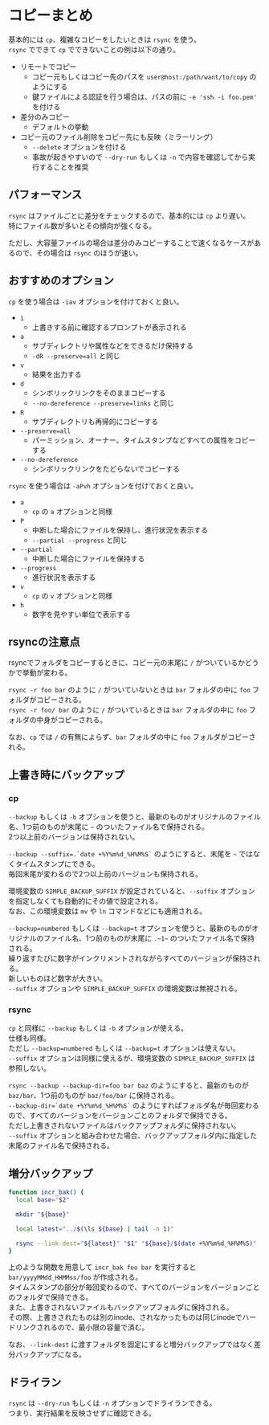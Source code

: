 # コピーまとめ

基本的には `cp`、複雑なコピーをしたいときは `rsync` を使う。  
`rsync` でできて `cp` でできないことの例は以下の通り。  

- リモートでコピー
    - コピー元もしくはコピー先のパスを `user@host:/path/want/to/copy` のようにする
    - 鍵ファイルによる認証を行う場合は、パスの前に `-e 'ssh -i foo.pem'` を付ける
- 差分のみコピー
    - デフォルトの挙動
- コピー元のファイル削除をコピー先にも反映（ミラーリング）
    - `--delete` オプションを付ける
    - 事故が起きやすいので `--dry-run` もしくは `-n` で内容を確認してから実行することを推奨


## パフォーマンス

`rsync` はファイルごとに差分をチェックするので、基本的には `cp` より遅い。  
特にファイル数が多いとその傾向が強くなる。

ただし、大容量ファイルの場合は差分のみコピーすることで速くなるケースがあるので、その場合は `rsync` のほうが速い。


## おすすめのオプション

`cp` を使う場合は `-iav` オプションを付けておくと良い。

- `i`
    - 上書きする前に確認するプロンプトが表示される
- `a`
    - サブディレクトリや属性などをできるだけ保持する
    - `-dR --preserve=all` と同じ
- `v`
    - 結果を出力する
- `d`
    - シンボリックリンクをそのままコピーする
    - `--no-dereference --preserve=links` と同じ
- `R`
    - サブディレクトリも再帰的にコピーする
- `--preserve=all`
    - パーミッション、オーナー、タイムスタンプなどすべての属性をコピーする
- `--no-dereference`
    - シンボリックリンクをたどらないでコピーする

`rsync` を使う場合は `-aPvh` オプションを付けておくと良い。

- `a`
    - `cp` の `a` オプションと同様
- `P`
    - 中断した場合にファイルを保持し、進行状況を表示する
    - `--partial --progress` と同じ
- `--partial`
    - 中断した場合にファイルを保持する
- `--progress`
    - 進行状況を表示する
- `v`
    - `cp` の `v` オプションと同様
- `h`
    - 数字を見やすい単位で表示する


## rsyncの注意点

rsyncでフォルダをコピーするときに、コピー元の末尾に `/` がついているかどうかで挙動が変わる。

`rsync -r foo bar` のように `/` がついていないときは `bar` フォルダの中に `foo` フォルダがコピーされる。  
`rsync -r foo/ bar` のように `/` がついているときは `bar` フォルダの中に `foo` フォルダの中身がコピーされる。

なお、`cp` では `/` の有無によらず、`bar` フォルダの中に `foo` フォルダがコピーされる。


## 上書き時にバックアップ

### cp

`--backup` もしくは `-b` オプションを使うと、最新のものがオリジナルのファイル名、1つ前のものが末尾に `~` のついたファイル名で保持される。  
2つ以上前のバージョンは保持されない。

`` --backup --suffix=.`date +%Y%m%d_%H%M%S` `` のようにすると、末尾を `~` ではなくタイムスタンプにできる。  
毎回末尾が変わるので2つ以上前のバージョンも保持される。

環境変数の `SIMPLE_BACKUP_SUFFIX` が設定されていると、`--suffix` オプションを指定しなくても自動的にその値で設定される。  
なお、この環境変数は `mv` や `ln` コマンドなどにも適用される。

`--backup=numbered` もしくは `--backup=t` オプションを使うと、最新のものがオリジナルのファイル名、1つ前のものが末尾に `.~1~` のついたファイル名で保持される。  
繰り返すたびに数字がインクリメントされながらすべてのバージョンが保持される。  
新しいものほど数字が大きい。  
`--suffix` オプションや `SIMPLE_BACKUP_SUFFIX` の環境変数は無視される。


### rsync

`cp` と同様に `--backup` もしくは `-b` オプションが使える。  
仕様も同様。  
ただし `--backup=numbered` もしくは `--backup=t` オプションは使えない。  
`--suffix` オプションは同様に使えるが、環境変数の `SIMPLE_BACKUP_SUFFIX` は参照しない。

`rsync --backup --backup-dir=foo bar baz` のようにすると、最新のものが `baz/bar`、1つ前のものが `baz/foo/bar` に保持される。  
`` --backup-dir=`date +%Y%m%d_%H%M%S` `` のようにすればフォルダ名が毎回変わるので、すべてのバージョンをバージョンごとのフォルダで保持できる。  
ただし上書きされないファイルはバックアップフォルダに保持されない。  
`--suffix` オプションと組み合わせた場合、バックアップフォルダ内に指定した末尾のファイル名で保持される。


## 増分バックアップ

```sh
function incr_bak() {
  local base="$2"

  mkdir "${base}"

  local latest="../$(\ls ${base} | tail -n 1)"

  rsync --link-dest="${latest}" "$1" "${base}/$(date +%Y%m%d_%H%M%S)"
}
```

上のような関数を用意して `incr_bak foo bar` を実行すると `bar/yyyyMMdd_HHMMss/foo` が作成される。  
タイムスタンプの部分が毎回変わるので、すべてのバージョンをバージョンごとのフォルダで保持できる。  
また、上書きされないファイルもバックアップフォルダに保持される。  
その際、上書きされたものは別のinode、されなかったものは同じinodeでハードリンクされるので、最小限の容量で済む。

なお、`--link-dest` に渡すフォルダを固定にすると増分バックアップではなく差分バックアップになる。


## ドライラン

`rsync` は `--dry-run` もしくは `-n` オプションでドライランできる。  
つまり、実行結果を反映させずに確認できる。

